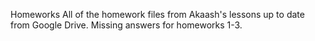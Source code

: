 Homeworks
All of the homework files from Akaash's lessons up to date from Google Drive. Missing answers for homeworks 1-3.
